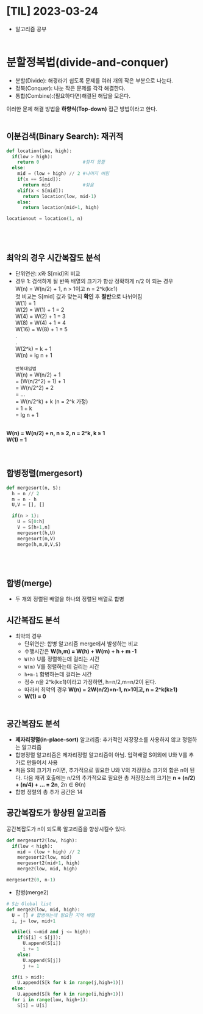 # [TIL] 2023-03-24
- 알고리즘 공부<br><br>

# 분할정복법(divide-and-conquer)
- 분할(Divide): 해곃라기 쉽도록 문제를 여러 개의 작은 부분으로 나눈다.
- 정복(Conquer): 나눈 작은 문제를 각각 해결한다.
- 통합(Combine):(필요하다면)해결된 해답을 모은다.

이러한 문제 해결 방법을 **하향식(Top-down)** 접근 방법이라고 한다.<br><br>

## 이분검색(Binary Search): 재귀적
```python
def location(low, high):
  if(low > high):
    return 0                #찾지 못함
  else:
    mid = (low + high) // 2 #나머지 버림
    if(x == S[mid]):
      return mid            #찾음
    elif(x < S[mid]):
      return location(low, mid-1)
    else:
      return location(mid+1, high)

locationout = location(1, n)
```
<br><br>

## 최악의 경우 시간복잡도 분석
- 단위연산: x와 S[mid]의 비교
- 경우 1: 검색하게 될 반쪽 배열의 크기가 항상 정확하게 n/2 이 되는 경우<br>
W(n) = W(n/2) + 1, n > 1이고 n = 2^k(k≥1)<br>
첫 비교는 S[mid] 값과 맞는지 **확인** 후 **절반**으로 나뉘어짐<br>
W(1) = 1<br>
W(2) = W(1) + 1 = 2<br>
W(4) = W(2) + 1 = 3<br>
W(8) = W(4) + 1 = 4<br>
W(16) = W(8) + 1 = 5<br>
.<br>
.<br>
W(2^k) = k + 1<br>
W(n) = lg n + 1<br><br>
`반복대입법`<br>
W(n) = W(n/2) + 1<br>
     = (W(n/2^2) + 1) + 1<br>
     = W(n/2^2) + 2<br>
     = ...<br>
     = W(n/2^k) + k (n = 2^k 가정)<br>
     = 1 + k<br>
     = lg n + 1<br><br>

**W(n) = W(n/2) + n, n ≥ 2, n = 2^k, k ≥ 1**<br>
**W(1) = 1**<br>
<br><br>

## 합병정렬(mergesort)
```python
def mergesort(n, S):
  h = n // 2
  m = n - h
  U,V = [], []

  if(n > 1):
    U = S[0:h]
    V = S[h+1,n]
    mergesort(h,U)
    mergesort(m,V)
    merge(h,m,U,V,S)
```
<br><br>

## 합병(merge)
- 두 개의 정렬된 배열을 하나의 정렬된 배열로 합병

## 시간복잡도 분석
- 최악의 경우
  - 단위연산: 합병 알고리즘 merge에서 발생하는 비교
  - 수행시간은 **W(h,m) = W(h) + W(m) + h + m -1**
  - `W(h)` U를 정렬하는데 걸리는 시간
  - `W(m)` V를 정렬하는데 걸리는 시간
  - `h+m-1` 합병하는데 걸리는 시간
  - 정수 n을 2^k(k≥1)이라고 가정하면, h=n/2,m=n/2이 된다. <br>
  - 따라서 최악의 경우 **W(n) = 2W(n/2)+n-1, n>1이고, n = 2^k(k≥1)**
  - **W(1) = 0**<br><br>

## 공간복잡도 분석
  - **제자리정렬(in-place-sort)** 알고리즘: 추가적인 저장장소를 사용하지 않고 정렬하는 알고리즘
  - 합병정렬 알고리즘은 제자리정렬 알고리즘이 아님. 입력배열 S이외에 U와 V를 추가로 만들어서 사용
  - 처음 S의 크기가 n이면, 추가적으로 필요한 U와 V의 저장장소 크기의 합은 n이 된다. 다음 재귀 호출에는 n/2의 추가적으로 필요한 총 저장장소의 크기는 **n + (n/2) + (n/4) + ... = 2n**,  2n ∈ Θ(n)
  - 합병 정렬의 총 추가 공간은 14

## 공간복잡도가 향상된 알고리즘
공간복잡도가 n이 되도록 알고리즘을 향상시킬수 있다.
```python
def mergesort2(low, high):
  if(low < high):
    mid = (low + high) // 2
    mergesort2(low, mid)
    mergesort2(mid+1, high)
    merge2(low, mid, high)

mergesort2(0, n-1)
```
- 합병(merge2)
```python
# S는 Global list
def merge2(low, mid, high):
  U = [] # 합병하는데 필요한 지역 배열
  i, j= low, mid+1

  while(i <=mid and j <= high):
    if(S[i] < S[j]):
      U.append(S[i])
      i += 1
    else:
      U.append(S[j])
      j += 1

  if(i > mid):
    U.append(S[k for k in range(j,high+1)])
  else:
    U.append(S[k for k in range(i,high+1)])
  for i in range(low, high+1):
    S[i] = U[i]
```







